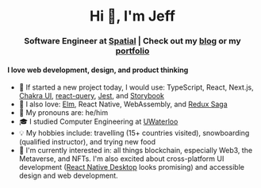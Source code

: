 <h1 align="center">Hi 👋, I'm Jeff</h1>
<h3 align="center">Software Engineer at <a href="https://spatial.io">Spatial</a> | Check out my <a href="https://jzxhuang.medium.com">blog</a> or my <a href="https://jzxhuang.com/">portfolio </a></h3>

<h4>I love web development, design, and product thinking</h4>

- 🚀 If started a new project today, I would use: TypeScript, React, Next.js, [Chakra UI](https://chakra-ui.com/), [react-query](https://react-query.tanstack.com/), [Jest](https://jestjs.io/), and [Storybook](https://storybook.js.org/)
- 💖 I also love: [Elm](https://elm-lang.org/), React Native, WebAssembly, and [Redux Saga](https://redux-saga.js.org/)
- 👯 My pronouns are: he/him
- 🎓 I studied Computer Engineering at [UWaterloo](https://uwaterloo.ca/)
- 💡 My hobbies include: travelling (15+ countries visited), snowboarding (qualified instructor), and trying new food
- 🌱 I'm currently interested in: all things blockchain, especially Web3, the Metaverse, and NFTs. I'm also excited about cross-platform UI development ([React Native Desktop](https://www.youtube.com/watch?v=9L4FFrvwJwY) looks promising) and accessible design and web development.

<!--
**jzxhuang/jzxhuang** is a ✨ _special_ ✨ repository because its `README.md` (this file) appears on your GitHub profile.

Here are some ideas to get you started:

- 🔭 I’m currently working on ...
- 🌱 I’m currently learning ...
- 👯 I’m looking to collaborate on ...
- 🤔 I’m looking for help with ...
- 💬 Ask me about ...
- 📫 How to reach me: ...
- 😄 Pronouns: ...
- ⚡ Fun fact: ...
-->
